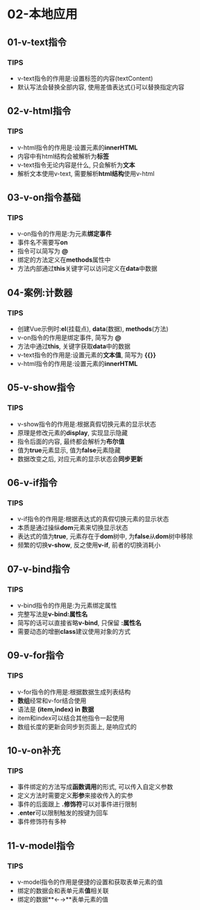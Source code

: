 # 02-本地应用

## 01-v-text指令
### TIPS
- v-text指令的作用是:设置标签的内容(textContent)
- 默认写法会替换全部内容, 使用差值表达式{}可以替换指定内容

## 02-v-html指令
### TIPS
- v-html指令的作用是:设置元素的**innerHTML**
- 内容中有html结构会被解析为**标签**
- v-text指令无论内容是什么, 只会解析为**文本**
- 解析文本使用v-text, 需要解析**html结构**使用v-html

## 03-v-on指令基础
### TIPS
- v-on指令的作用是:为元素**绑定事件**
- 事件名不需要写**on**
- 指令可以简写为 **@**
- 绑定的方法定义在**methods**属性中
- 方法内部通过**this**关键字可以访问定义在**data**中数据

## 04-案例:计数器
### TIPS
- 创建Vue示例时:**el**(挂载点), **data**(数据), **methods**(方法)
- v-on指令的作用是绑定事件, 简写为 **@**
- 方法中通过**this**, 关键字获取**data**中的数据
- v-text指令的作用是:设置元素的**文本值**, 简写为 **{{}}**
- v-html指令的作用是:设置元素的**innerHTML**

## 05-v-show指令
### TIPS
- v-show指令的作用是:根据真假切换元素的显示状态
- 原理是修改元素的**display**, 实现显示隐藏
- 指令后面的内容, 最终都会解析为**布尔值**
- 值为**true**元素显示, 值为**false**元素隐藏
- 数据改变之后, 对应元素的显示状态会**同步更新**

## 06-v-if指令
### TIPS
- v-if指令的作用是:根据表达式的真假切换元素的显示状态
- 本质是通过操纵**dom**元素来切换显示状态
- 表达式的值为**true**, 元素存在于**dom**树中, 为**false**从**dom**树中移除
- 频繁的切换**v-show**, 反之使用**v-if**, 前者的切换消耗小

## 07-v-bind指令
### TIPS
- v-bind指令的作用是:为元素绑定属性
- 完整写法是**v-bind:属性名**
- 简写的话可以直接省略**v-bind**, 只保留 **:属性名**
- 需要动态的增删**class**建议使用对象的方式

## 09-v-for指令
### TIPS
- v-for指令的作用是:根据数据生成列表结构
- **数组**经常和v-for结合使用
- 语法是 **(item,index) in 数据**
- item和index可以结合其他指令一起使用
- 数组长度的更新会同步到页面上, 是响应式的

## 10-v-on补充
### TIPS
- 事件绑定的方法写成**函数调用**的形式, 可以传入自定义参数
- 定义方法时需要定义**形参**来接收传入的实参
- 事件的后面跟上 **.修饰符**可以对事件进行限制
- **.enter**可以限制触发的按键为回车
- 事件修饰符有多种

## 11-v-model指令
### TIPS
- v-model指令的作用是便捷的设置和获取表单元素的值
- 绑定的数据会和表单元素**值**相关联
- 绑定的数据**←→**表单元素的值